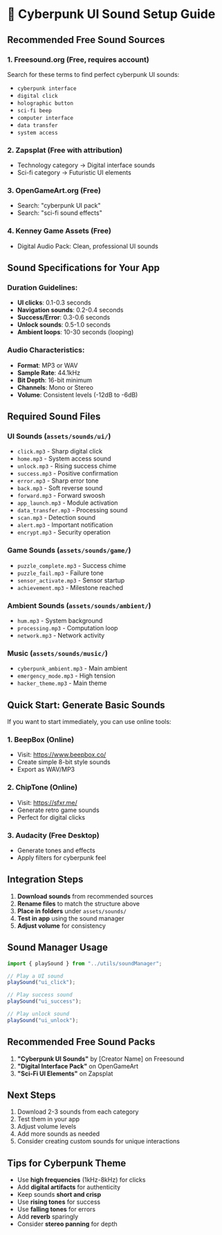 # 🎵 Cyberpunk UI Sound Setup Guide

## Recommended Free Sound Sources

### 1. **Freesound.org** (Free, requires account)

Search for these terms to find perfect cyberpunk UI sounds:

- `cyberpunk interface`
- `digital click`
- `holographic button`
- `sci-fi beep`
- `computer interface`
- `data transfer`
- `system access`

### 2. **Zapsplat** (Free with attribution)

- Technology category → Digital interface sounds
- Sci-fi category → Futuristic UI elements

### 3. **OpenGameArt.org** (Free)

- Search: "cyberpunk UI pack"
- Search: "sci-fi sound effects"

### 4. **Kenney Game Assets** (Free)

- Digital Audio Pack: Clean, professional UI sounds

## Sound Specifications for Your App

### Duration Guidelines:

- **UI clicks**: 0.1-0.3 seconds
- **Navigation sounds**: 0.2-0.4 seconds
- **Success/Error**: 0.3-0.6 seconds
- **Unlock sounds**: 0.5-1.0 seconds
- **Ambient loops**: 10-30 seconds (looping)

### Audio Characteristics:

- **Format**: MP3 or WAV
- **Sample Rate**: 44.1kHz
- **Bit Depth**: 16-bit minimum
- **Channels**: Mono or Stereo
- **Volume**: Consistent levels (-12dB to -6dB)

## Required Sound Files

### UI Sounds (`assets/sounds/ui/`)

- `click.mp3` - Sharp digital click
- `home.mp3` - System access sound
- `unlock.mp3` - Rising success chime
- `success.mp3` - Positive confirmation
- `error.mp3` - Sharp error tone
- `back.mp3` - Soft reverse sound
- `forward.mp3` - Forward swoosh
- `app_launch.mp3` - Module activation
- `data_transfer.mp3` - Processing sound
- `scan.mp3` - Detection sound
- `alert.mp3` - Important notification
- `encrypt.mp3` - Security operation

### Game Sounds (`assets/sounds/game/`)

- `puzzle_complete.mp3` - Success chime
- `puzzle_fail.mp3` - Failure tone
- `sensor_activate.mp3` - Sensor startup
- `achievement.mp3` - Milestone reached

### Ambient Sounds (`assets/sounds/ambient/`)

- `hum.mp3` - System background
- `processing.mp3` - Computation loop
- `network.mp3` - Network activity

### Music (`assets/sounds/music/`)

- `cyberpunk_ambient.mp3` - Main ambient
- `emergency_mode.mp3` - High tension
- `hacker_theme.mp3` - Main theme

## Quick Start: Generate Basic Sounds

If you want to start immediately, you can use online tools:

### 1. **BeepBox** (Online)

- Visit: https://www.beepbox.co/
- Create simple 8-bit style sounds
- Export as WAV/MP3

### 2. **ChipTone** (Online)

- Visit: https://sfxr.me/
- Generate retro game sounds
- Perfect for digital clicks

### 3. **Audacity** (Free Desktop)

- Generate tones and effects
- Apply filters for cyberpunk feel

## Integration Steps

1. **Download sounds** from recommended sources
2. **Rename files** to match the structure above
3. **Place in folders** under `assets/sounds/`
4. **Test in app** using the sound manager
5. **Adjust volume** for consistency

## Sound Manager Usage

```typescript
import { playSound } from "../utils/soundManager";

// Play a UI sound
playSound("ui_click");

// Play success sound
playSound("ui_success");

// Play unlock sound
playSound("ui_unlock");
```

## Recommended Free Sound Packs

1. **"Cyberpunk UI Sounds"** by [Creator Name] on Freesound
2. **"Digital Interface Pack"** on OpenGameArt
3. **"Sci-Fi UI Elements"** on Zapsplat

## Next Steps

1. Download 2-3 sounds from each category
2. Test them in your app
3. Adjust volume levels
4. Add more sounds as needed
5. Consider creating custom sounds for unique interactions

## Tips for Cyberpunk Theme

- Use **high frequencies** (1kHz-8kHz) for clicks
- Add **digital artifacts** for authenticity
- Keep sounds **short and crisp**
- Use **rising tones** for success
- Use **falling tones** for errors
- Add **reverb** sparingly
- Consider **stereo panning** for depth
